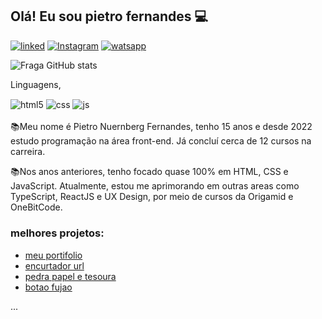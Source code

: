 ## Olá! Eu sou pietro fernandes 💻 


[![linked](https://img.shields.io/badge/LinkedIn-0077B5?style=for-the-badge&logo=linkedin&logoColor=white)](https://www.linkedin.com/in/pietro-nuernberg-fernandes-b17716257)
[![Instagram](https://img.shields.io/badge/Instagram-E4405F?style=for-the-badge&logo=instagram&logoColor=white)](https://www.instagram.com/pietronfernandes/)
[![watsapp](https://img.shields.io/badge/WhatsApp-25D366?style=for-the-badge&logo=whatsapp&logoColor=white)](https://wa.me/5548998193456)

![Fraga GitHub stats](https://github-readme-stats.vercel.app/api?username=pietroNF&show_icons=true&theme=dracula&count_private=true)

 Linguagens,

<div style="display: inline_block">
  <img align="center" alt="html5" src="https://img.shields.io/badge/HTML5-E34F26?style=for-the-badge&logo=html5&logoColor=white" />
  <img align="center" alt="css" src="https://img.shields.io/badge/CSS3-1572B6?style=for-the-badge&logo=css3&logoColor=white" />
  <img align="center" alt="js" src="https://img.shields.io/badge/JavaScript-F7DF1E?style=for-the-badge&logo=javascript&logoColor=black" />
 
</div><br/>
📚Meu nome é Pietro Nuernberg Fernandes, tenho 15 anos e desde 2022 estudo programação na área front-end. Já concluí cerca de 12 cursos na carreira.

📚Nos anos anteriores, tenho focado quase 100% em HTML, CSS e JavaScript. Atualmente, estou me aprimorando em outras areas como TypeScript, ReactJS e UX Design, por meio de cursos da Origamid e OneBitCode.

 



### melhores projetos:
  - [meu portifolio](https://github.com/PietroNF/meu-portifolio)<br/>
 - [encurtador url](https://github.com/PietroNF/encurtador-url-)<br/>
- [pedra papel e tesoura](https://github.com/PietroNF/joguinho)<br/>
- [botao fujao](https://github.com/PietroNF/namora-comigo-)<br/>


...

